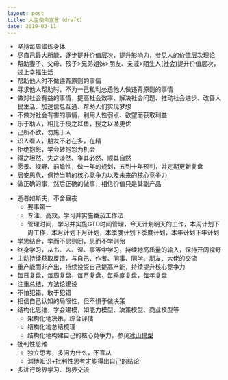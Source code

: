```yaml
---
layout: post
title: 人生使命宣言（draft）
date: 2019-03-11
---
```


* 坚持每周锻炼身体
* 尽自己最大所能，逐步提升价值层次，提升影响力，参见[人的价值层次理论](https://sites.google.com/site/yangyao/Home/08)
* 帮助妻子、父母、孩子>兄弟姐妹>朋友、亲戚>陌生人(社会)提升价值层次，过上幸福生活
* 帮助他人时不做违背原则的事情
* 寻求他人帮助时，不为一己私利怂恿他人做违背原则的事情
* 做对社会有益的事情，提高社会效率、解决社会问题、推动社会进步、改善人民生活、加速信息互通、帮助人们实现梦想
* 不做对社会有害的事情，利用人性弱点、欲望而获取利益
* 乐于助人，相比于授之以鱼，授之以渔更优
* 己所不欲，勿施于人
* 识人看人，朋友不必在多，在精
* 拒绝抱怨，学会转抱怨为机会
* 得之坦然、失之淡然、争其必然、顺其自然
* 愿景、视野、前瞻性，做一年的规划，五到十年预判，并定期更新复盘
* 居安思危，保持当前的核心竞争力以及未来的核心竞争力
* 做正确的事，然后正确的做事，相信价值只是其副产品
<!-- more -->
* 逝者如斯夫，不舍昼夜
    * 要事第一
    * 专注、高效，学习并实施番茄工作法
    * 管理时间，学习并实施GTD时间管理，今天计划明天的工作，本周计划下周工作，本月计划下月计划，本季度计划下季度计划，本年计划下年计划
* 学思结合，学而不思则罔，思而不学则殆
* 终身学习，从书、人、课、事等中学习，持续地高质量的输入，保持开阔视野
* 主动持续获取反馈，与自己、作者、同事、同学、朋友、大佬的交流
* 重产能而非产出，持续投资自己提高产能，持续提升核心竞争力
* 每日复盘，每周复盘，每月复盘，每季度复盘，每年复盘
* 注重总结，方法论建设
* 不怕犯错，敢于犯错
* 相信自己认知的局限性，但不惧于做决策
* 结构化思维，学会建模，如能力模型、决策模型、商业模型等
    * 架构化地决策，综合评估
    * 结构化地总结梳理
    * 结构化地构建自己的核心竞争力，参见[冰山模型](https://wiki.mbalib.com/wiki/%E5%86%B0%E5%B1%B1%E6%A8%A1%E5%9E%8B)
* 批判性思维
    * 独立思考，多问为什么，不盲从
    * 渊博知识+批判性思考才能得出自己的结论
* 多进行跨界学习、跨界交流
